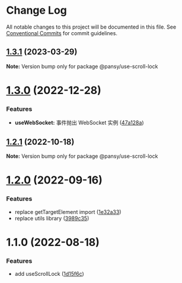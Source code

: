 # Change Log

All notable changes to this project will be documented in this file.
See [Conventional Commits](https://conventionalcommits.org) for commit guidelines.

## [1.3.1](https://github.com/pansyjs/react-hooks/compare/@pansy/use-scroll-lock@1.3.0...@pansy/use-scroll-lock@1.3.1) (2023-03-29)

**Note:** Version bump only for package @pansy/use-scroll-lock





# [1.3.0](https://github.com/pansyjs/react-hooks/compare/@pansy/use-scroll-lock@1.2.1...@pansy/use-scroll-lock@1.3.0) (2022-12-28)


### Features

* **useWebSocket:** 事件抛出 WebSocket 实例 ([47a128a](https://github.com/pansyjs/react-hooks/commit/47a128af648a5addfbaa53d10669eea38e3353d7))





## [1.2.1](https://github.com/pansyjs/react-hooks/compare/@pansy/use-scroll-lock@1.2.0...@pansy/use-scroll-lock@1.2.1) (2022-10-18)

**Note:** Version bump only for package @pansy/use-scroll-lock





# [1.2.0](https://github.com/pansyjs/react-hooks/compare/@pansy/use-scroll-lock@1.1.0...@pansy/use-scroll-lock@1.2.0) (2022-09-16)


### Features

* replace getTargetElement import ([1e32a33](https://github.com/pansyjs/react-hooks/commit/1e32a33d9c47c69ea328e9556b97fee6110dcfaa))
* replace utils library ([3989c35](https://github.com/pansyjs/react-hooks/commit/3989c35e2bb5bf96f538e1b2c78aa306c63541e3))





# 1.1.0 (2022-08-18)


### Features

* add useScrollLock ([1d15f6c](https://github.com/pansyjs/react-hooks/commit/1d15f6cbdd5477b80f7b97bfe834299d6b649cef))
